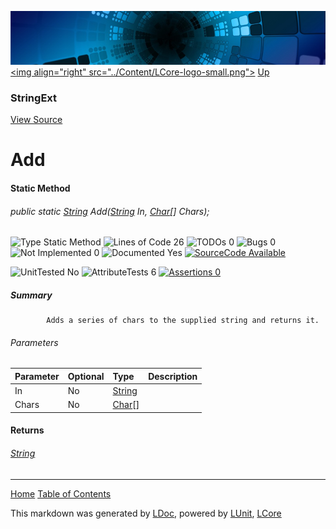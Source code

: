 ![](../Content/LCore-banner-small.png "")
[&lt;img align=&quot;right&quot; src=&quot;../Content/LCore-logo-small.png&quot;&gt;](../../README.md)
[Up](StringExt.md)

### StringExt
[View Source](../Extensions/Reference%20Types/StringExt.cs)

# Add

#### Static Method

###### public static [String](https://msdn.microsoft.com/en-us/library/system.string.aspx) Add([String](https://msdn.microsoft.com/en-us/library/system.string.aspx) In, [Char](https://msdn.microsoft.com/en-us/library/system.char.aspx)[] Chars);

![Type Static Method](http://b.repl.ca/v1/Type-Static%20Method-blue.png "") ![Lines of Code 26](http://b.repl.ca/v1/Lines%20of%20Code-26-blue.png "") ![TODOs 0](http://b.repl.ca/v1/TODOs-0-green.png "") ![Bugs 0](http://b.repl.ca/v1/Bugs-0-green.png "") ![Not Implemented 0](http://b.repl.ca/v1/Not%20Implemented-0-green.png "") ![Documented Yes](http://b.repl.ca/v1/Documented-Yes-brightgreen.png "") [![SourceCode Available](http://b.repl.ca/v1/SourceCode-Available-brightgreen.png "")](../Extensions/Reference%20Types/StringExt.cs#L47)

![UnitTested No](http://b.repl.ca/v1/UnitTested-No-lightgrey.png "") ![AttributeTests 6](http://b.repl.ca/v1/AttributeTests-6-brightgreen.png "") [![Assertions 0](http://b.repl.ca/v1/Assertions-0-lightgrey.png "")](../Extensions/Reference%20Types/StringExt.cs)

##### Summary

            Adds a series of chars to the supplied string and returns it.
            

###### Parameters

Parameter | Optional | Type | Description
:---  | :---  | :---  | :--- 
In | No | [String](https://msdn.microsoft.com/en-us/library/system.string.aspx) | 
Chars | No | [Char](https://msdn.microsoft.com/en-us/library/system.char.aspx)[] | 


#### Returns

###### [String](https://msdn.microsoft.com/en-us/library/system.string.aspx)



---

[Home](../../README.md) [Table of Contents](../../TableOfContents.md)

This markdown was generated by [LDoc](https://github.com/CodeSingularity/LDoc), powered by [LUnit](https://github.com/CodeSingularity/LUnit), [LCore](https://github.com/CodeSingularity/LCore)
